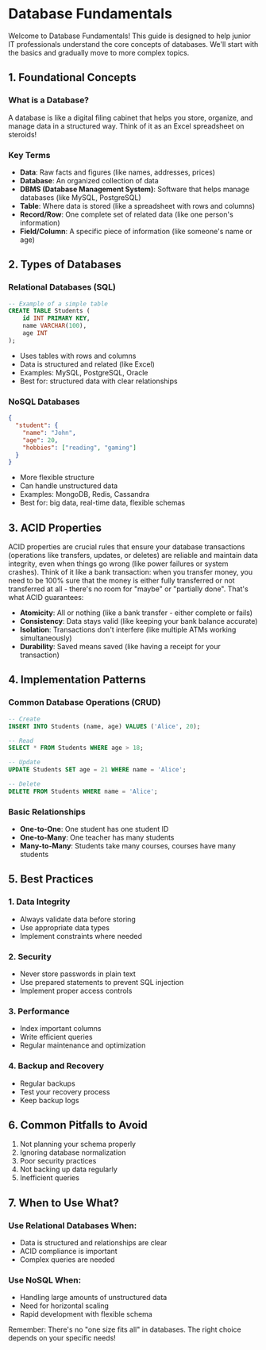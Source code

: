 # Database Fundamentals

Welcome to Database Fundamentals! This guide is designed to help junior IT professionals understand the core concepts of databases. We'll start with the basics and gradually move to more complex topics.

## 1. Foundational Concepts

### What is a Database?
A database is like a digital filing cabinet that helps you store, organize, and manage data in a structured way. Think of it as an Excel spreadsheet on steroids!

### Key Terms
- **Data**: Raw facts and figures (like names, addresses, prices)
- **Database**: An organized collection of data
- **DBMS (Database Management System)**: Software that helps manage databases (like MySQL, PostgreSQL)
- **Table**: Where data is stored (like a spreadsheet with rows and columns)
- **Record/Row**: One complete set of related data (like one person's information)
- **Field/Column**: A specific piece of information (like someone's name or age)

## 2. Types of Databases

### Relational Databases (SQL)
```sql
-- Example of a simple table
CREATE TABLE Students (
    id INT PRIMARY KEY,
    name VARCHAR(100),
    age INT
);
```
- Uses tables with rows and columns
- Data is structured and related (like Excel)
- Examples: MySQL, PostgreSQL, Oracle
- Best for: structured data with clear relationships

### NoSQL Databases
```json
{
  "student": {
    "name": "John",
    "age": 20,
    "hobbies": ["reading", "gaming"]
  }
}
```
- More flexible structure
- Can handle unstructured data
- Examples: MongoDB, Redis, Cassandra
- Best for: big data, real-time data, flexible schemas

## 3. ACID Properties
ACID properties are crucial rules that ensure your database transactions (operations like transfers, updates, or deletes) are reliable and maintain data integrity, even when things go wrong (like power failures or system crashes). Think of it like a bank transaction: when you transfer money, you need to be 100% sure that the money is either fully transferred or not transferred at all - there's no room for "maybe" or "partially done". That's what ACID guarantees:

- **Atomicity**: All or nothing (like a bank transfer - either complete or fails)
- **Consistency**: Data stays valid (like keeping your bank balance accurate)
- **Isolation**: Transactions don't interfere (like multiple ATMs working simultaneously)
- **Durability**: Saved means saved (like having a receipt for your transaction)

## 4. Implementation Patterns

### Common Database Operations (CRUD)
```sql
-- Create
INSERT INTO Students (name, age) VALUES ('Alice', 20);

-- Read
SELECT * FROM Students WHERE age > 18;

-- Update
UPDATE Students SET age = 21 WHERE name = 'Alice';

-- Delete
DELETE FROM Students WHERE name = 'Alice';
```

### Basic Relationships
- **One-to-One**: One student has one student ID
- **One-to-Many**: One teacher has many students
- **Many-to-Many**: Students take many courses, courses have many students

## 5. Best Practices

### 1. Data Integrity
- Always validate data before storing
- Use appropriate data types
- Implement constraints where needed

### 2. Security
- Never store passwords in plain text
- Use prepared statements to prevent SQL injection
- Implement proper access controls

### 3. Performance
- Index important columns
- Write efficient queries
- Regular maintenance and optimization

### 4. Backup and Recovery
- Regular backups
- Test your recovery process
- Keep backup logs

## 6. Common Pitfalls to Avoid
1. Not planning your schema properly
2. Ignoring database normalization
3. Poor security practices
4. Not backing up data regularly
5. Inefficient queries

## 7. When to Use What?

### Use Relational Databases When:
- Data is structured and relationships are clear
- ACID compliance is important
- Complex queries are needed

### Use NoSQL When:
- Handling large amounts of unstructured data
- Need for horizontal scaling
- Rapid development with flexible schema

Remember: There's no "one size fits all" in databases. The right choice depends on your specific needs! 